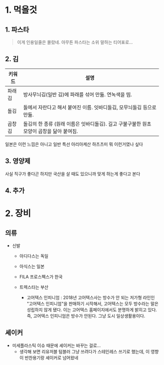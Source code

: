 # 1. 먹을것
## 1. 파스타
>이게 인용일줄은 몰랐네. 아무튼 파스타는 소위 말하는 티어표로...

## 2. 김

| 키워드 | 설명       |
|--------|------------|
| 파래김    | 방사무늬김(일반 김)에 파래를 섞어 만듦. 연녹색을 띰.   |
| 돌김    | 돌에서 자란다고 해서 붙여진 이름. 잇바디돌김, 모무늬돌김 등으로 만듦.  |
| 곱창김 | 돌김의 한 종류 (원래 이름은 잇바디돌김). 길고 구불구불한 원초 모양이 곱창을 닮아 붙여짐. |

일본은 이런 느낌은 아니고 일반 특선 아리아케산 하츠츠미 뭐 이런거였나 싶다


## 3. 영양제
사실 직구가 좋다곤 하지만 국산을 살 때도 있으니까 맞게 하는게 좋다고 본다

## 4. 추가


# 2. 장비

## 의류

- 신발
  - 아디다스는 독일
  - 아식스는 일본
  - FILA 프로스펙스가 한국
  - 트렉스타는 부산

    - 고어텍스 인피니엄 : 2018년 고어텍스사는 방수가 안 되는 저가형 라인인 "고어텍스 인피니엄"을 판매하기 시작해서, 고어텍스는 모두 방수라는 말은 성립하지 않게 됐다. 이는 고어텍스 홈페이지에서도 분명하게 밝히고 있다. 즉, 고어텍스 인피니엄은 방수가 안된다. 그냥 도시 일상생활용이다.

## 셰이커

- 미세플라스틱 이슈 때문에 셰이커는 바꾸는 걸로...
  - 생각해 보면 리유저블 텀블러 그냥 쓰려다가 스테인레스 쓰기로 했는데, 이 영향이 반찬용기랑 셰이커로 넘어왔네
